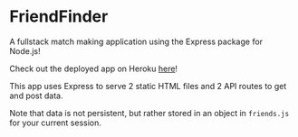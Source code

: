 # FriendFinder
A fullstack match making application using the Express package for Node.js!

Check out the deployed app on Heroku [here](https://friend-finder-cbc-2018.herokuapp.com/)!

This app uses Express to serve 2 static HTML files and 2 API routes to get and post data.

Note that data is not persistent, but rather stored in an object in `friends.js` for your current session.


